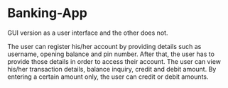 # Banking-App

GUI version as a user interface and the other does not.

The user can register his/her account by providing details such as username, opening balance and pin number. After that, the user has to provide those details in order to access their account. The user can view his/her transaction details, balance inquiry, credit and debit amount. By entering a certain amount only, the user can credit or debit amounts.
